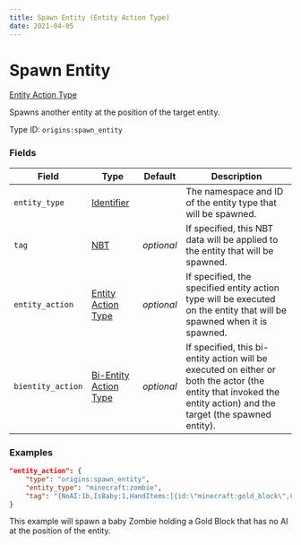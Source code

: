 ```yaml
---
title: Spawn Entity (Entity Action Type)
date: 2021-04-05
---
```


# Spawn Entity

[Entity Action Type](../entity_action_types.md)

Spawns another entity at the position of the target entity.

Type ID: `origins:spawn_entity`


### Fields

Field  | Type | Default | Description
-------|------|---------|-------------
`entity_type` | [Identifier](../data_types/identifier.md) |  | The namespace and ID of the entity type that will be spawned.
`tag` | [NBT](../data_types/nbt.md) | _optional_ | If specified, this NBT data will be applied to the entity that will be spawned.
`entity_action` | [Entity Action Type](../entity_action_types.md) | _optional_ | If specified, the specified entity action type will be executed on the entity that will be spawned when it is spawned.
`bientity_action` | [Bi-Entity Action Type](../bientity_action_types.md) | _optional_ | If specified, this bi-entity action will be executed on either or both the actor (the entity that invoked the entity action) and the target (the spawned entity).


### Examples

```json
"entity_action": {
    "type": "origins:spawn_entity",
    "entity_type": "minecraft:zombie",
    "tag": "{NoAI:1b,IsBaby:1,HandItems:[{id:\"minecraft:gold_block\",Count:1},{}]}"
}
```

This example will spawn a baby Zombie holding a Gold Block that has no AI at the position of the entity.
